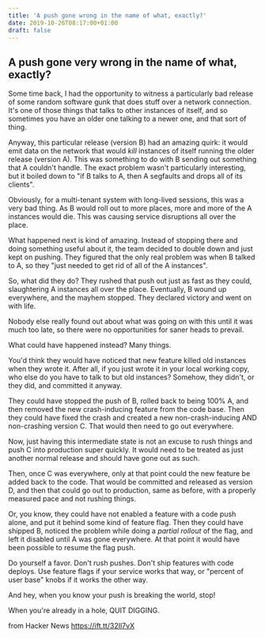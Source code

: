 ```yaml
---
title: 'A push gone wrong in the name of what, exactly?'
date: 2019-10-26T08:17:00+01:00
draft: false
---
```


A push gone very wrong in the name of what, exactly?
----------------------------------------------------

Some time back, I had the opportunity to witness a particularly bad release of some random software gunk that does stuff over a network connection. It's one of those things that talks to other instances of itself, and so sometimes you have an older one talking to a newer one, and that sort of thing.

Anyway, this particular release (version B) had an amazing quirk: it would emit data on the network that would _kill_ instances of itself running the older release (version A). This was something to do with B sending out something that A couldn't handle. The exact problem wasn't particularly interesting, but it boiled down to "if B talks to A, then A segfaults and drops all of its clients".

Obviously, for a multi-tenant system with long-lived sessions, this was a very bad thing. As B would roll out to more places, more and more of the A instances would die. This was causing service disruptions all over the place.

What happened next is kind of amazing. Instead of stopping there and doing something useful about it, the team decided to double down and just kept on pushing. They figured that the only real problem was when B talked to A, so they "just needed to get rid of all of the A instances".

So, what did they do? They rushed that push out just as fast as they could, slaughtering A instances all over the place. Eventually, B wound up everywhere, and the mayhem stopped. They declared victory and went on with life.

Nobody else really found out about what was going on with this until it was much too late, so there were no opportunities for saner heads to prevail.

What could have happened instead? Many things.

You'd think they would have noticed that new feature killed old instances when they wrote it. After all, if you just wrote it in your local working copy, who else do you have to talk to but old instances? Somehow, they didn't, or they did, and committed it anyway.

They could have stopped the push of B, rolled back to being 100% A, and then removed the new crash-inducing feature from the code base. Then they could have fixed the crash and created a new non-crash-inducing AND non-crashing version C. That would then need to go out everywhere.

Now, just having this intermediate state is not an excuse to rush things and push C into production super quickly. It would need to be treated as just another normal release and should have gone out as such.

Then, once C was everywhere, only at that point could the new feature be added back to the code. That would be committed and released as version D, and then that could go out to production, same as before, with a properly measured pace and not rushing things.

Or, you know, they could have not enabled a feature with a code push alone, and put it behind some kind of feature flag. Then they could have shipped B, noticed the problem while doing a _partial rollout_ of the flag, and left it disabled until A was gone everywhere. At that point it would have been possible to resume the flag push.

Do yourself a favor. Don't rush pushes. Don't ship features with code deploys. Use feature flags if your service works that way, or "percent of user base" knobs if it works the other way.

And hey, when you know your push is breaking the world, stop!

When you're already in a hole, QUIT DIGGING.

  
  
from Hacker News https://ift.tt/32Il7vX